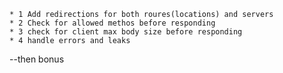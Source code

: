     * 1 Add redirections for both roures(locations) and servers
    * 2 Check for allowed methos before responding
    * 3 check for client max body size before responding
    * 4 handle errors and leaks
--then bonus